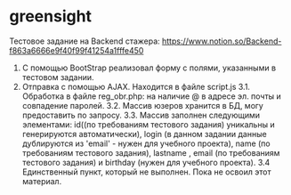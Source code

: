 # greensight
Тестовое задание на Backend стажера: https://www.notion.so/Backend-f863a6666e9f40f99f41254a1fffe450
1. С помощью BootStrap реализовал форму с полями, указанными в тестовом задании.
2. Отправка с помощью AJAX. Находится в файле script.js
3.1. Обработка в файле reg_obr.php: на наличие @ в адресе эл. почты и совпадение паролей.
3.2. Массив юзеров хранится в БД, могу предоставить по запросу.
3.3. Массив заполнен следующими элементами: id((по требованиям тестового задания) уникальны и генерируются автоматически), 
login (в данном задании данные дублируются из 'email' - нужен для учебного проекта), name (по требованиям тестового задания), 
lastname , email (по требованиям тестового задания) и birthday (нужен для учебного проекта).
3.4 Единственный пункт, который не выполнен. Пока не освоил этот материал.
